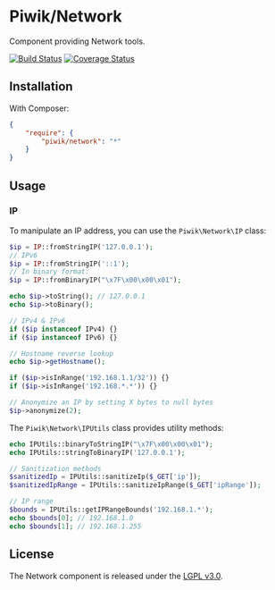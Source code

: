 # Piwik/Network

Component providing Network tools.

[![Build Status](https://travis-ci.org/matomo-org/component-network.svg?branch=master)](https://travis-ci.org/matomo-org/component-network)
[![Coverage Status](https://coveralls.io/repos/matomo-org/component-network/badge.png?branch=master)](https://coveralls.io/r/matomo-org/component-network?branch=master)

## Installation

With Composer:

```json
{
    "require": {
        "piwik/network": "*"
    }
}
```

## Usage

### IP

To manipulate an IP address, you can use the `Piwik\Network\IP` class:

```php
$ip = IP::fromStringIP('127.0.0.1');
// IPv6
$ip = IP::fromStringIP('::1');
// In binary format:
$ip = IP::fromBinaryIP("\x7F\x00\x00\x01");

echo $ip->toString(); // 127.0.0.1
echo $ip->toBinary();

// IPv4 & IPv6
if ($ip instanceof IPv4) {}
if ($ip instanceof IPv6) {}

// Hostname reverse lookup
echo $ip->getHostname();

if ($ip->isInRange('192.168.1.1/32')) {}
if ($ip->isInRange('192.168.*.*')) {}

// Anonymize an IP by setting X bytes to null bytes
$ip->anonymize(2);
```

The `Piwik\Network\IPUtils` class provides utility methods:

```php
echo IPUtils::binaryToStringIP("\x7F\x00\x00\x01");
echo IPUtils::stringToBinaryIP('127.0.0.1');

// Sanitization methods
$sanitizedIp = IPUtils::sanitizeIp($_GET['ip']);
$sanitizedIpRange = IPUtils::sanitizeIpRange($_GET['ipRange']);

// IP range
$bounds = IPUtils::getIPRangeBounds('192.168.1.*');
echo $bounds[0]; // 192.168.1.0
echo $bounds[1]; // 192.168.1.255
```

## License

The Network component is released under the [LGPL v3.0](http://choosealicense.com/licenses/lgpl-3.0/).
